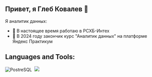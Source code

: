 ## Привет, я Глеб Ковалев  👋

Я аналитик данных:

- 🔭 В настоящее время работаю в РСХБ-Интех
- 🌱 В 2024 году закончик курс "Аналитик данных" на платформе Яндекс Практикум

## Languages and Tools:
  <img src="https://cdn.jsdelivr.net/gh/devicons/devicon@latest/icons//-.svg" title="PostreSQL" />&nbsp;
    <img src="https://cdn.jsdelivr.net/gh/devicons/devicon@latest/icons/threedsmax/threedsmax-original.svg" />
          
